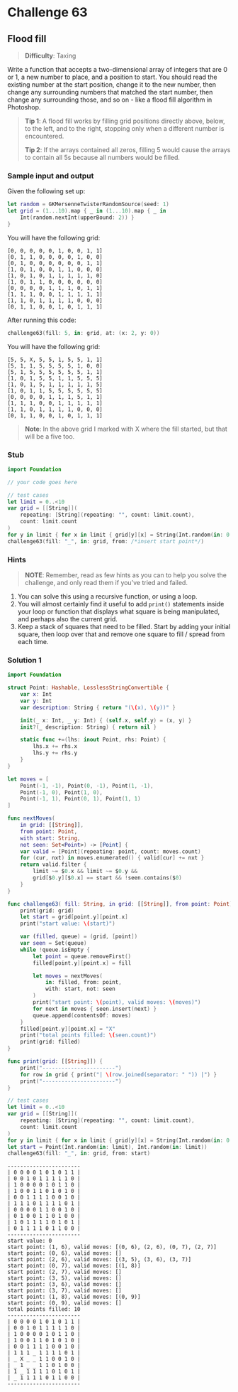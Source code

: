 # Challenge 63

## Flood fill

> **Difficulty**: Taxing

Write a function that accepts a two-dimensional array of integers that are 0 or 1, a new number to place, and a position to start. You should read the existing number at the start position, change it to the new number, then change any surrounding numbers that matched the start number, then change any surrounding those, and so on - like a flood fill algorithm in Photoshop.

> **Tip 1**: A flood fill works by filling grid positions directly above, below, to the left, and to the right, stopping only when a different number is encountered.
>
> **Tip 2**: If the arrays contained all zeros, filling 5 would cause the arrays to contain all 5s because all numbers would be filled.

### Sample input and output

Given the following set up:

``` swift
let random = GKMersenneTwisterRandomSource(seed: 1)
let grid = (1...10).map { _ in (1...10).map { _ in
    Int(random.nextInt(upperBound: 2)) } 
}
```

You will have the following grid:

``` text
[0, 0, 0, 0, 0, 1, 0, 0, 1, 1]
[0, 1, 1, 0, 0, 0, 0, 1, 0, 0]
[0, 1, 0, 0, 0, 0, 0, 0, 1, 1]
[1, 0, 1, 0, 0, 1, 1, 0, 0, 0]
[1, 0, 1, 0, 1, 1, 1, 1, 1, 0]
[1, 0, 1, 1, 0, 0, 0, 0, 0, 0]
[0, 0, 0, 0, 1, 1, 1, 0, 1, 1]
[1, 1, 1, 0, 0, 1, 1, 1, 1, 1]
[1, 1, 0, 1, 1, 1, 1, 0, 0, 0]
[0, 1, 1, 0, 0, 1, 0, 1, 1, 1]
```

After running this code:

``` swift
challenge63(fill: 5, in: grid, at: (x: 2, y: 0))
```

You will have the following grid:

``` text
[5, 5, X, 5, 5, 1, 5, 5, 1, 1]
[5, 1, 1, 5, 5, 5, 5, 1, 0, 0]
[5, 1, 5, 5, 5, 5, 5, 5, 1, 1]
[1, 0, 1, 5, 5, 1, 1, 5, 5, 5]
[1, 0, 1, 5, 1, 1, 1, 1, 1, 5]
[1, 0, 1, 1, 5, 5, 5, 5, 5, 5]
[0, 0, 0, 0, 1, 1, 1, 5, 1, 1]
[1, 1, 1, 0, 0, 1, 1, 1, 1, 1]
[1, 1, 0, 1, 1, 1, 1, 0, 0, 0]
[0, 1, 1, 0, 0, 1, 0, 1, 1, 1]
```

> **Note**: In the above grid I marked with X where the fill started, but that will be a five too.

### Stub

``` swift
import Foundation

// your code goes here

// test cases
let limit = 0..<10
var grid = [[String]](
    repeating: [String](repeating: "", count: limit.count),
    count: limit.count
)
for y in limit { for x in limit { grid[y][x] = String(Int.random(in: 0...1)) } }
challenge63(fill: "_", in: grid, from: /*insert start point*/)
```

### Hints

> **NOTE**: Remember, read as few hints as you can to help you solve the challenge, and only read them if you’ve tried and failed.

1. You can solve this using a recursive function, or using a loop.
2. You will almost certainly find it useful to add `print()` statements inside your loop or function that displays what square is being manipulated, and perhaps also the current grid.
3. Keep a stack of squares that need to be filled. Start by adding your initial square, then loop over that and remove one square to fill / spread from each time.

### Solution 1

``` swift
import Foundation

struct Point: Hashable, LosslessStringConvertible {
    var x: Int
    var y: Int
    var description: String { return "(\(x), \(y))" }

    init(_ x: Int, _ y: Int) { (self.x, self.y) = (x, y) }
    init?(_ description: String) { return nil }

    static func +=(lhs: inout Point, rhs: Point) {
        lhs.x += rhs.x
        lhs.y += rhs.y
    }
}

let moves = [
    Point(-1, -1), Point(0, -1), Point(1, -1),
    Point(-1, 0), Point(1, 0),
    Point(-1, 1), Point(0, 1), Point(1, 1)
]

func nextMoves(
    in grid: [[String]], 
    from point: Point, 
    with start: String,
    not seen: Set<Point>) -> [Point] {
    var valid = [Point](repeating: point, count: moves.count)
    for (cur, nxt) in moves.enumerated() { valid[cur] += nxt }
    return valid.filter {
        limit ~= $0.x && limit ~= $0.y &&
        grid[$0.y][$0.x] == start && !seen.contains($0)
    }
}

func challenge63( fill: String, in grid: [[String]], from point: Point) {
    print(grid: grid)
    let start = grid[point.y][point.x]
    print("start value: \(start)")

    var (filled, queue) = (grid, [point])
    var seen = Set(queue)
    while !queue.isEmpty {
        let point = queue.removeFirst()
        filled[point.y][point.x] = fill

        let moves = nextMoves(
            in: filled, from: point, 
            with: start, not: seen
        )
        print("start point: \(point), valid moves: \(moves)")
        for next in moves { seen.insert(next) }
        queue.append(contentsOf: moves)
    }
    filled[point.y][point.x] = "X"
    print("total points filled: \(seen.count)")
    print(grid: filled)
}

func print(grid: [[String]]) {
    print("-----------------------")
    for row in grid { print("| \(row.joined(separator: " ")) |") }
    print("-----------------------")
}

// test cases
let limit = 0..<10
var grid = [[String]](
    repeating: [String](repeating: "", count: limit.count),
    count: limit.count
)
for y in limit { for x in limit { grid[y][x] = String(Int.random(in: 0...1)) } }
let start = Point(Int.random(in: limit), Int.random(in: limit))
challenge63(fill: "_", in: grid, from: start)
```

``` terminal
-----------------------
| 0 0 0 0 1 0 1 0 1 1 |
| 0 0 1 0 1 1 1 1 1 0 |
| 1 0 0 0 0 1 0 1 1 0 |
| 1 0 0 1 1 0 1 0 1 0 |
| 0 0 1 1 1 1 0 0 1 0 |
| 1 1 1 0 1 1 1 1 0 1 |
| 0 0 0 0 1 1 0 0 1 0 |
| 0 1 0 0 1 1 0 1 0 0 |
| 1 0 1 1 1 1 0 1 0 1 |
| 0 1 1 1 1 0 1 1 0 0 |
-----------------------
start value: 0
start point: (1, 6), valid moves: [(0, 6), (2, 6), (0, 7), (2, 7)]
start point: (0, 6), valid moves: []
start point: (2, 6), valid moves: [(3, 5), (3, 6), (3, 7)]
start point: (0, 7), valid moves: [(1, 8)]
start point: (2, 7), valid moves: []
start point: (3, 5), valid moves: []
start point: (3, 6), valid moves: []
start point: (3, 7), valid moves: []
start point: (1, 8), valid moves: [(0, 9)]
start point: (0, 9), valid moves: []
total points filled: 10
-----------------------
| 0 0 0 0 1 0 1 0 1 1 |
| 0 0 1 0 1 1 1 1 1 0 |
| 1 0 0 0 0 1 0 1 1 0 |
| 1 0 0 1 1 0 1 0 1 0 |
| 0 0 1 1 1 1 0 0 1 0 |
| 1 1 1 _ 1 1 1 1 0 1 |
| _ X _ _ 1 1 0 0 1 0 |
| _ 1 _ _ 1 1 0 1 0 0 |
| 1 _ 1 1 1 1 0 1 0 1 |
| _ 1 1 1 1 0 1 1 0 0 |
-----------------------
```
